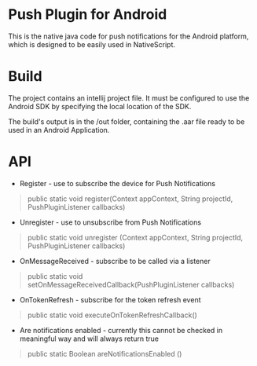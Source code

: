 # Push Plugin for Android

This is the native java code for push notifications for the Android platform, which is designed to be easily used in NativeScript.

# Build

The project contains an intellij project file. It must be configured to use the Android SDK by specifying the local location of the SDK.

The build's output is in the /out folder, containing the .aar file ready to be used in an Android Application.

# API

- Register - use to subscribe the device for Push Notifications

> public static void register(Context appContext, String projectId, PushPluginListener callbacks)


- Unregister - use to unsubscribe from Push Notifications

> public static void unregister (Context appContext, String projectId, PushPluginListener callbacks)
 
- OnMessageReceived - subscribe to be called via a listener

> public static void setOnMessageReceivedCallback(PushPluginListener callbacks)

- OnTokenRefresh - subscribe for the token refresh event

> public static void executeOnTokenRefreshCallback()

- Are notifications enabled - currently this cannot be checked in meaningful way and will always return true

> public static Boolean areNotificationsEnabled () 
